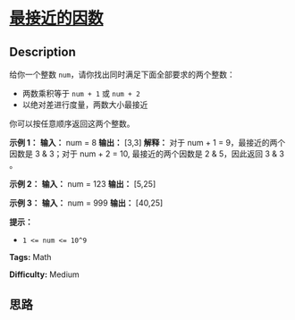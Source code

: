# [最接近的因数][title]

## Description

给你一个整数 `num`，请你找出同时满足下面全部要求的两个整数：

  * 两数乘积等于  `num + 1` 或 `num + 2`
  * 以绝对差进行度量，两数大小最接近

你可以按任意顺序返回这两个整数。



**示例 1：**
            **输入：** num = 8    **输出：** [3,3]    **解释：** 对于 num + 1 = 9，最接近的两个因数是 3 & 3；对于 num + 2 = 10, 最接近的两个因数是 2 & 5，因此返回 3 & 3 。    

**示例 2：**
            **输入：** num = 123    **输出：** [5,25]    

**示例 3：**
            **输入：** num = 999    **输出：** [40,25]    



**提示：**

  * `1 <= num <= 10^9`


**Tags:** Math

**Difficulty:** Medium

## 思路

[title]: https://leetcode-cn.com/problems/closest-divisors
